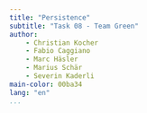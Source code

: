 ```yaml
---
title: "Persistence"
subtitle: "Task 08 - Team Green"
author:
    - Christian Kocher
    - Fabio Caggiano
    - Marc Häsler
    - Marius Schär
    - Severin Kaderli
main-color: 00ba34
lang: "en"
...
```


